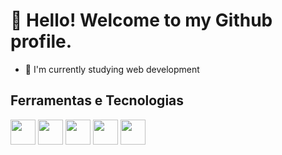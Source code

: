 # 👋 Hello! Welcome to my Github profile.

- 🌱 I'm currently studying web development

## Ferramentas e Tecnologias

<img src="https://cdn.jsdelivr.net/gh/devicons/devicon/icons/html5/html5-original-wordmark.svg" width="40" height="40" />

<img src="https://cdn.jsdelivr.net/gh/devicons/devicon/icons/css3/css3-original-wordmark.svg" width="40" height="40" />

<img src="https://cdn.jsdelivr.net/gh/devicons/devicon/icons/javascript/javascript-original.svg" width="40" height="40" />
          
<img src="https://cdn.jsdelivr.net/gh/devicons/devicon/icons/git/git-original.svg" width="40" height="40" />

<img src="https://cdn.jsdelivr.net/gh/devicons/devicon/icons/github/github-original.svg" width="40" height="40" />
<!--
**apolomoraes/apolomoraes** is a ✨ _special_ ✨ repository because its `README.md` (this file) appears on your GitHub profile.

Here are some ideas to get you started:

- 🔭 I’m currently working on ...

- 👯 I’m looking to collaborate on ...
- 🤔 I’m looking for help with ...
- 💬 Ask me about ...
- 📫 How to reach me: ...
- 😄 Pronouns: ...
- ⚡ Fun fact: ...
-->
